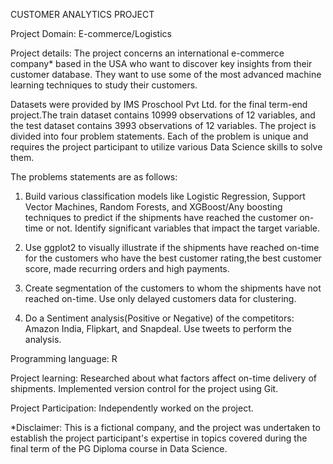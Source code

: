 CUSTOMER ANALYTICS PROJECT

Project Domain: E-commerce/Logistics

Project details: 
The project concerns an international e-commerce company* based in the USA who want to discover key insights from their customer database. They want to use some of the most advanced machine learning techniques to study their customers.

Datasets were provided by IMS Proschool Pvt Ltd. for the final term-end project.The train dataset contains 10999 observations of 12 variables, and the test dataset contains 3993 observations of 12 variables. The project is divided into four problem statements. Each of the problem is unique and requires the project participant to utilize various Data Science skills to solve them. 

The problems statements are as follows:
1) Build various classification models like Logistic Regression, Support Vector Machines, Random Forests, and XGBoost/Any boosting techniques to predict if the shipments have reached the customer on-time or not. Identify significant variables that impact the target variable.

2) Use ggplot2 to visually illustrate if the shipments have reached on-time for the customers who have the best customer rating,the best customer score, made recurring orders and high payments.

3) Create segmentation of the customers to whom the shipments have not reached on-time. Use only delayed customers data for clustering.

4) Do a Sentiment analysis(Positive or Negative) of the competitors: Amazon India, Flipkart, and Snapdeal. Use tweets to perform the analysis.

Programming language: R

Project learning: 
Researched about what factors affect on-time delivery of shipments. 
Implemented version control for the project using Git. 

Project Participation: Independently worked on the project.



*Disclaimer: This is a fictional company, and the project was undertaken to establish the project participant's expertise in topics covered during the final term of the PG Diploma course in Data Science.
